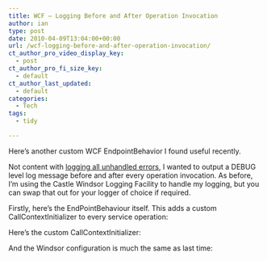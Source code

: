 ```yaml
---
title: WCF – Logging Before and After Operation Invocation
author: ian
type: post
date: 2010-04-09T13:04:00+00:00
url: /wcf-logging-before-and-after-operation-invocation/
ct_author_pro_video_display_key:
  - post
ct_author_pro_fi_size_key:
  - default
ct_author_last_updated:
  - default
categories:
  - Tech
tags:
  - tidy

---
```

Here’s another custom WCF EndpointBehavior I found useful recently.

Not content with [logging all unhandled errors][1], I wanted to output a DEBUG level log message before and after every operation invocation. As before, I’m using the Castle Windsor Logging Facility to handle my logging, but you can swap that out for your logger of choice if required.

Firstly, here’s the EndPointBehaviour itself. This adds a custom CallContextInitializer to every service operation:

<!--kg-card-begin: html-->

<!--kg-card-end: html-->

Here&#8217;s the custom CallContextInitializer:

<!--kg-card-begin: html-->

<!--kg-card-end: html-->

And the Windsor configuration is much the same as last time:

<!--kg-card-begin: html-->

<!--kg-card-end: html-->

 [1]: https://blog.iannelson.uk/wcf-global-exception-handling/